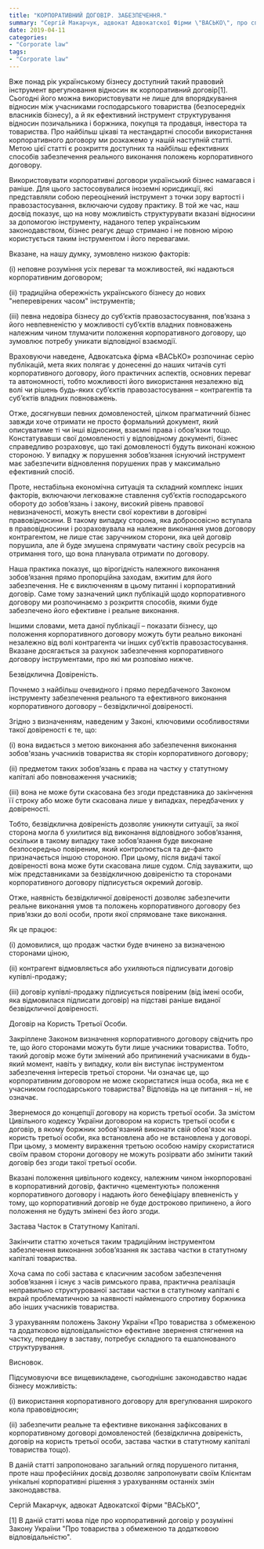 ```yaml
---
title: "КОРПОРАТИВНИЙ ДОГОВІР. ЗАБЕЗПЕЧЕННЯ."
summary: "Сергій Макарчук, адвокат Адвокатскої Фірми \"ВАСЬКО\", про способи забезпечення належного виконання корпоративного договору."
date: 2019-04-11
categories:
- "Corporate law"
tags:
- "Corporate law"
---
```


Вже понад рік українському бізнесу доступний такий правовий інструмент врегулювання відносин як корпоративний договір[1]. Сьогодні його можна використовувати не лише для впорядкування відносин між учасниками господарського товариства (безпосередніх власників бізнесу), а й як ефективний інструмент структурування відносин позичальника і боржника, покупця та продавця, інвестора та товариства. Про найбільш цікаві та нестандартні способи використання корпоративного договору ми розкажемо у нашій наступній статті.  Метою цієї статті є розкриття доступних та найбільш ефективних способів забезпечення реального виконання положень корпоративного договору.

Використовувати корпоративні договори український бізнес намагався і раніше. Для цього застосовувалися іноземні юрисдикції, які представляли собою переоцінений інструмент з точки зору вартості і правозастосування, включаючи судову практику. В той же час, наш досвід показує, що на нову можливість структурувати вказані відносини за допомогою інструменту, наданого тепер українським законодавством, бізнес реагує дещо стримано і не повною мірою користується таким інструментом і його перевагами. 

Вказане, на нашу думку, зумовлено низкою факторів:

(і)   неповне розуміння усіх переваг та можливостей, які надаються корпоративним договором;

(іі)  традиційна обережність українського бізнесу до нових "неперевірених часом" інструментів;

(ііі) певна недовіра бізнесу до суб’єктів правозастосування, пов’язана з його невпевненістю у можливості суб’єктів владних повноважень належним чином тлумачити положення корпоративного договору, що зумовлює потребу уникати відповідної взаємодії.

Враховуючи наведене, Адвокатська фірма «ВАСЬКО» розпочинає серію публікацій, мета яких полягає у донесенні до наших читачів суті корпоративного договору, його практичних аспектів, основних переваг та автономності, тобто можливості його використання незалежно від волі чи рішень будь-яких суб’єктів правозастосування – контрагентів та суб’єктів владних повноважень.

Отже, досягнувши певних домовленостей, цілком прагматичний бізнес завжди хоче отримати не просто формальний документ, який описуватиме ті чи інші відносини, взаємні права і обов’язки тощо. Констатувавши свої домовленості у відповідному документі, бізнес справедливо розраховує, що такі домовленості будуть виконані кожною стороною. У випадку ж порушення зобов’язання існуючий інструмент має забезпечити відновлення порушених прав у максимально ефективний спосіб. 

Проте, нестабільна економічна ситуація та складний комплекс інших факторів, включаючи легковажне ставлення суб’єктів господарського обороту до зобов’язань і закону, високий рівень правової невизначеності, можуть внести свої корективи в договірні правовідносини. В такому випадку сторона, яка добросовісно вступала в правовідносини і розраховувала на належне виконання умов договору контрагентом, не лише стає заручником сторони, яка цей договір порушила, але й буде змушена спрямувати частину своїх ресурсів на отримання того, що вона планувала отримати по договору.

Наша практика показує, що вірогідність належного виконання зобов’язання прямо пропорційна заходам, вжитим для його забезпечення. Не є виключенням в цьому питанні і корпоративний договір. Саме тому зазначений цикл публікацій щодо корпоративного договору ми розпочинаємо з розкриття способів, якими буде забезпечено його ефективне і реальне виконання.

Іншими словами, мета даної публікації – показати бізнесу, що положення корпоративного договору можуть бути реально виконані незалежно від волі контрагента чи інших суб’єктів правозастосування. Вказане досягається за рахунок забезпечення корпоративного договору інструментами, про які ми розповімо нижче.

 

Безвідклична Довіреність.

Почнемо з найбільш очевидного і прямо передбаченого Законом інструменту забезпечення реального та ефективного виконання корпоративного договору – безвідкличної довіреності.

Згідно з визначенням, наведеним у Законі, ключовими особливостями такої довіреності є те, що:

(і)   вона видається з метою виконання або забезпечення виконання зобов'язань учасників товариства як сторін корпоративного договору;

(іі)  предметом таких зобов’язань є права на частку у статутному капіталі або повноваження учасників;

(ііі) вона не може бути скасована без згоди представника до закінчення її строку або може бути скасована лише у випадках, передбачених у довіреності.

Тобто, безвідклична довіреність дозволяє уникнути ситуації, за якої сторона могла б ухилитися від виконання відповідного зобов’язання, оскільки в такому випадку таке зобов’язання буде виконане безпосередньо повіреним, який контролюється та де-факто призначається іншою стороною. При цьому, після видачі такої довіреності вона може бути скасована лише судом. Слід зауважити, що між представниками за безвідкличною довіреністю та сторонами корпоративного договору підписується окремий договір.

Отже, наявність безвідкличної довіреності дозволяє забезпечити реальне виконання умов та положень корпоративного договору без прив’язки до волі особи, проти якої спрямоване таке виконання.

Як це працює:

(і)   домовилися, що продаж частки буде вчинено за визначеною сторонами ціною,

(іі)  контрагент відмовляється або ухиляються підписувати договір купівлі-продажу;

(ііі) договір купівлі-продажу підписується повіреним (від імені особи, яка відмовилася підписати договір) на підставі раніше виданої безвідкличної довіреності.

 

Договір на Користь Третьої Особи.

Закріплене Законом визначення корпоративного договору свідчить про те, що його сторонами можуть бути лише учасники товариства. Тобто, такий договір може бути змінений або припинений учасниками в будь-який момент, навіть у випадку, коли він виступає інструментом забезпечення інтересів третьої сторони. Чи означає це, що корпоративним договором не може скористатися інша особа, яка не є учасником господарського товариства? Відповідь на це питання – ні, не означає. 

Звернемося до концепції договору на користь третьої особи. За змістом Цивільного кодексу України договором на користь третьої особи є договір, в якому боржник зобов'язаний виконати свій обов'язок на користь третьої особи, яка встановлена або не встановлена у договорі. При цьому, з моменту вираження третьою особою наміру скористатися своїм правом сторони договору не можуть розірвати або змінити такий договір без згоди такої третьої особи.

Вказані положення цивільного кодексу, належним чином інкорпоровані в корпоративний договір, фактично «цементують» положення корпоративного договору і надають його бенефіціару впевненість у тому, що корпоративний договір не буде достроково припинено, а його положення не будуть змінені без його згоди.

Застава Часток в Статутному Капіталі.

Закінчити статтю хочеться таким традиційним інструментом забезпечення виконання зобов’язання як застава частки в статутному капіталі товариства.

Хоча сама по собі застава є класичним засобом забезпечення зобов’язання і існує з часів римського права, практична реалізація неправильно структурованої застави частки в статутному капіталі є вкрай проблематичною за наявності найменшого спротиву боржника або інших учасників товариства.

З урахуванням положень Закону України «Про товариства з обмеженою та додатковою відповідальністю» ефективне звернення стягнення на частку, передану в заставу, потребує складного та ешалонованого структурування.

Висновок.

Підсумовуючи все вищевикладене, сьогоднішнє законодавство надає бізнесу можливість:

(і)    використання корпоративного договору для врегулювання широкого кола правовідносин;

(іі)  забезпечити реальне та ефективне виконання зафіксованих в корпоративному договорі домовленостей (безвідклична довіреність, договір на користь третьої особи, застава частки в статутному капіталі товариства тощо).

В даній статті запропоновано загальний огляд порушеного питання, проте наш професійних досвід дозволяє запропонувати своїм Клієнтам унікальні корпоративні рішення з урахуванням останніх змін законодавства.

Сергій Макарчук, адвокат Адвокатскої Фірми "ВАСЬКО",

[1] В даній статті мова піде про корпоративний договір у розумінні Закону України "Про товариства з обмеженою та додатковою відповідальністю".